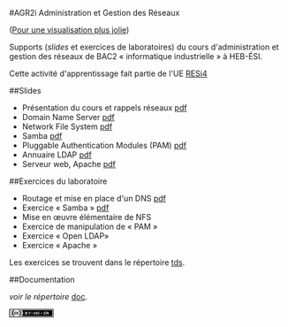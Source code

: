 #AGR2i Administration et Gestion des Réseaux

([Pour une visualisation plus jolie](http://pbettens.github.io/AGR2i-ressources))

Supports (*slides* et exercices de laboratoires) du cours d'administration et
gestion des réseaux de BAC2 «&nbsp;informatique industrielle&nbsp;» à HEB-ÉSI.

Cette activité d'apprentissage fait partie de l'UE [RESi4](http://www.heb.be/esi/grilleI4_fr.htm)

##Slides

* Présentation du cours et rappels réseaux
  [pdf](http://github.com/pbettens/AGR2i-ressources/slides/agr2i-présentation.pdf)
* Domain Name Server [pdf](http://github.com/pbettens/AGR2i-ressources/slides/agr2i-dns.pdf)
* Network File System [pdf](http://github.com/pbettens/AGR2i-ressources/slides/agr2i-nfs.pdf)
* Samba [pdf](http://github.com/pbettens/AGR2i-ressources/slides/agr2i-samba.pdf)
* Pluggable Authentication Modules (PAM)
  [pdf](http://github.com/pbettens/AGR2i-ressources/slides/agr2i-pam.pdf)
* Annuaire LDAP [pdf](http://github.com/pbettens/AGR2i-ressources/slides/agr2i-ldap.pdf)
* Serveur web, Apache [pdf](http://github.com/pbettens/AGR2i-ressources/slides/agr2i-apache.pdf)

##Exercices du laboratoire

* Routage et mise en place d'un DNS
  [pdf](http://github.com/pbettens/AGR2i-ressources/tds/AGR2i-TD1-routage-dns.pdf) 
* Exercice « Samba » [pdf](http://github.com/pbettens/AGR2i-ressources/tds/AGR2i-TD2-samba.pdf)
* Mise en œuvre élémentaire de NFS
* Exercice de manipulation de « PAM »
* Exercice « Open LDAP»
* Exercice « Apache » 

Les exercices se trouvent dans le répertoire
[tds](http://github.com/pbettens/AGR2i-ressources/tds). 

##Documentation

*voir le répertoire* [doc](http://github.com/pbettens/AGR2i-ressources/doc). 



[![CC](cc-by-nc-sa-80x15.png)](http://creativecommons.org/licenses/by-nc-sa/4.0/deed.fr)

